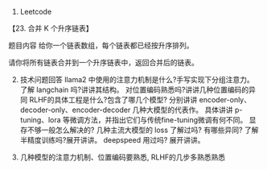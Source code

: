 1. Leetcode

【23. 合并 K 个升序链表】

题目内容
给你一个链表数组，每个链表都已经按升序排列。

请你将所有链表合并到一个升序链表中，返回合并后的链表。

2. 技术问题回答
llama2 中使用的注意力机制是什么?手写实现下分组注意力。
了解 langchain 吗?讲讲其结构。
对位置编码熟悉吗?讲讲几种位置编码的异同
RLHF的具体工程是什么?包含了哪几个模型?
分别讲讲 encoder-only、decoder-only、encoder-decoder 几种大模型的代表作。
具体讲讲 p-tuning、lora 等微调方法，并指出它们与传统fine-tuning微调有何不同。
显存不够一般怎么解决的?
几种主流大模型的 loss 了解过吗? 有哪些异同?
了解半精度训练吗?展开讲讲。
deepspeed 用过吗? 展开讲讲。

3. 几种模型的注意力机制、位置编码要熟悉, RLHF的几步多熟悉熟悉
